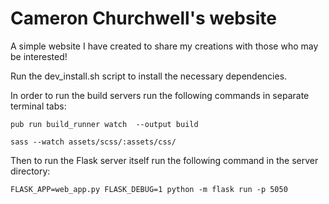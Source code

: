 # Cameron Churchwell's website

A simple website I have created to share my creations with those who may be interested!

Run the dev_install.sh script to install the necessary dependencies.

In order to run the build servers run the following commands in separate terminal tabs:

```pub run build_runner watch  --output build```

```sass --watch assets/scss/:assets/css/```

Then to run the Flask server itself run the following command in the server directory:

```FLASK_APP=web_app.py FLASK_DEBUG=1 python -m flask run -p 5050```
